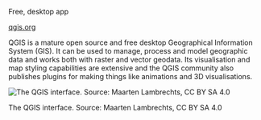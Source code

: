 Free, desktop app

[qgis.org](https://qgis.org/)

QGIS is a mature open source and free desktop Geographical Information System (GIS). It can be used to manage, process and model geographic data and works both with raster and vector geodata. Its visualisation and map styling capabilities are extensive and the QGIS community also publishes plugins for making things like animations and 3D visualisations.

![The QGIS interface. Source: Maarten Lambrechts, CC BY SA 4.0](Data%20visualisation%20design%20in%20practice%202%20tools%20208f06b06b0f4b21ad8ecf3047f02ce0/QGIS.png)

The QGIS interface. Source: Maarten Lambrechts, CC BY SA 4.0